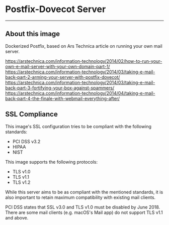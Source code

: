 # Postfix-Dovecot Server

* * *

## About this image

Dockerized Postfix, based on Ars Technica article on running your own mail server.

https://arstechnica.com/information-technology/2014/02/how-to-run-your-own-e-mail-server-with-your-own-domain-part-1/
https://arstechnica.com/information-technology/2014/03/taking-e-mail-back-part-2-arming-your-server-with-postfix-dovecot/
https://arstechnica.com/information-technology/2014/03/taking-e-mail-back-part-3-fortifying-your-box-against-spammers/
https://arstechnica.com/information-technology/2014/04/taking-e-mail-back-part-4-the-finale-with-webmail-everything-after/

## SSL Compliance

This image's SSL configuration tries to be compliant with the following
standards:

* PCI DSS v3.2
* HIPAA
* NIST

This image supports the following protocols:

* TLS v1.0
* TLS v1.1
* TLS v1.2

While this server aims to be as compliant with the mentioned standards, it is
also important to retain maximum compatibility with existing mail clients.

PCI DSS states that SSL v3.0 and TLS v1.0 must be disabled by June 2018.
There are some mail clients (e.g. macOS's Mail app) do not support TLS v1.1 and
above.
